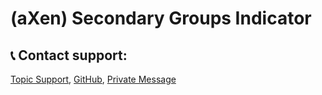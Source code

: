 # (aXen) Secondary Groups Indicator
## 📞 Contact support:

[Topic Support](https://invisioncommunity.com/forums/topic/457646-axen-secondary-groups-indicator-topic-support/),
[GitHub](https://github.com/aXenDeveloper/ips-secondary-groups-indicator/issues),
[Private Message](https://invisioncommunity.com/messenger/compose/?to=580858)
